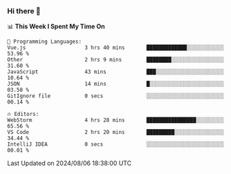 ### Hi there 👋

<!--
**asdf12303116/asdf12303116** is a ✨ _special_ ✨ repository because its `README.md` (this file) appears on your GitHub profile.

Here are some ideas to get you started:

- 🔭 I’m currently working on ...
- 🌱 I’m currently learning ...
- 👯 I’m looking to collaborate on ...
- 🤔 I’m looking for help with ...
- 💬 Ask me about ...
- 📫 How to reach me: ...
- 😄 Pronouns: ...
- ⚡ Fun fact: ...
-->

<!--START_SECTION:waka-->
📊 **This Week I Spent My Time On** 

```text
💬 Programming Languages: 
Vue.js                   3 hrs 40 mins       █████████████░░░░░░░░░░░░   53.96 % 
Other                    2 hrs 9 mins        ████████░░░░░░░░░░░░░░░░░   31.60 % 
JavaScript               43 mins             ███░░░░░░░░░░░░░░░░░░░░░░   10.64 % 
JSON                     14 mins             █░░░░░░░░░░░░░░░░░░░░░░░░   03.58 % 
GitIgnore file           0 secs              ░░░░░░░░░░░░░░░░░░░░░░░░░   00.14 % 

🔥 Editors: 
WebStorm                 4 hrs 28 mins       ████████████████░░░░░░░░░   65.56 % 
VS Code                  2 hrs 20 mins       █████████░░░░░░░░░░░░░░░░   34.44 % 
IntelliJ IDEA            0 secs              ░░░░░░░░░░░░░░░░░░░░░░░░░   00.01 % 
```


 Last Updated on 2024/08/06 18:38:00 UTC
<!--END_SECTION:waka-->
